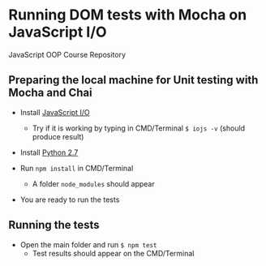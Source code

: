 # Running DOM tests with Mocha on JavaScript I/O
JavaScript OOP Course Repository

## Preparing the local machine for Unit testing with Mocha and Chai 

*   Install [JavaScript I/O](https://iojs.org/en/index.html "JavaScript I/O")
    *   Try if it is working by typing in CMD/Terminal `$ iojs -v` (should produce result)
*   Install [Python 2.7](https://www.python.org/downloads/ "Python 2.7")
 
*   Run `npm install` in CMD/Terminal
    *   A folder `node_modules` should appear
*   You are ready to run the tests

## Running the tests

*   Open the main folder and run `$ npm test`
    *   Test results should appear on the CMD/Terminal   